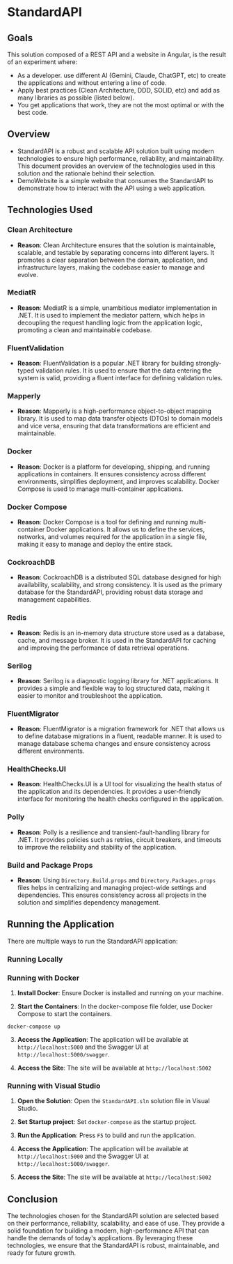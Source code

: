 # StandardAPI

## Goals
This solution composed of a REST API and a website in Angular, is the result of an experiment where:
- As a developer. use different AI (Gemini, Claude, ChatGPT, etc) to create the applications and without entering a line of code.
- Apply best practices (Clean Architecture, DDD, SOLID, etc) and add as many libraries as possible (listed below).
- You get applications that work, they are not the most optimal or with the best code.

## Overview
- StandardAPI is a robust and scalable API solution built using modern technologies to ensure high performance, reliability, and maintainability. This document provides an overview of the technologies used in this solution and the rationale behind their selection.
- DemoWebsite is a simple website that consumes the StandardAPI to demonstrate how to interact with the API using a web application.

## Technologies Used

### Clean Architecture
- **Reason**: Clean Architecture ensures that the solution is maintainable, scalable, and testable by separating concerns into different layers. It promotes a clear separation between the domain, application, and infrastructure layers, making the codebase easier to manage and evolve.

### MediatR
- **Reason**: MediatR is a simple, unambitious mediator implementation in .NET. It is used to implement the mediator pattern, which helps in decoupling the request handling logic from the application logic, promoting a clean and maintainable codebase.

### FluentValidation
- **Reason**: FluentValidation is a popular .NET library for building strongly-typed validation rules. It is used to ensure that the data entering the system is valid, providing a fluent interface for defining validation rules.

### Mapperly
- **Reason**: Mapperly is a high-performance object-to-object mapping library. It is used to map data transfer objects (DTOs) to domain models and vice versa, ensuring that data transformations are efficient and maintainable.

### Docker
- **Reason**: Docker is a platform for developing, shipping, and running applications in containers. It ensures consistency across different environments, simplifies deployment, and improves scalability. Docker Compose is used to manage multi-container applications.

### Docker Compose
- **Reason**: Docker Compose is a tool for defining and running multi-container Docker applications. It allows us to define the services, networks, and volumes required for the application in a single file, making it easy to manage and deploy the entire stack.

### CockroachDB
- **Reason**: CockroachDB is a distributed SQL database designed for high availability, scalability, and strong consistency. It is used as the primary database for the StandardAPI, providing robust data storage and management capabilities.

### Redis
- **Reason**: Redis is an in-memory data structure store used as a database, cache, and message broker. It is used in the StandardAPI for caching and improving the performance of data retrieval operations.

### Serilog
- **Reason**: Serilog is a diagnostic logging library for .NET applications. It provides a simple and flexible way to log structured data, making it easier to monitor and troubleshoot the application.

### FluentMigrator
- **Reason**: FluentMigrator is a migration framework for .NET that allows us to define database migrations in a fluent, readable manner. It is used to manage database schema changes and ensure consistency across different environments.

### HealthChecks.UI
- **Reason**: HealthChecks.UI is a UI tool for visualizing the health status of the application and its dependencies. It provides a user-friendly interface for monitoring the health checks configured in the application.

### Polly
- **Reason**: Polly is a resilience and transient-fault-handling library for .NET. It provides policies such as retries, circuit breakers, and timeouts to improve the reliability and stability of the application.

### Build and Package Props
- **Reason**: Using `Directory.Build.props` and `Directory.Packages.props` files helps in centralizing and managing project-wide settings and dependencies. This ensures consistency across all projects in the solution and simplifies dependency management.

## Running the Application

There are multiple ways to run the StandardAPI application:

### Running Locally

### Running with Docker

1. **Install Docker**: Ensure Docker is installed and running on your machine.

2. **Start the Containers**: In the docker-compose file folder, use Docker Compose to start the containers.

```
docker-compose up
```

3. **Access the Application**: The application will be available at `http://localhost:5000` and the Swagger UI at `http://localhost:5000/swagger`.

4. **Access the Site**: The site will be available at `http://localhost:5002`

### Running with Visual Studio

1. **Open the Solution**: Open the `StandardAPI.sln` solution file in Visual Studio.

2. **Set Startup project**: Set `docker-compose` as the startup project.

3. **Run the Application**: Press `F5` to build and run the application.

4. **Access the Application**: The application will be available at `http://localhost:5000` and the Swagger UI at `http://localhost:5000/swagger`.

5. **Access the Site**: The site will be available at `http://localhost:5002`

## Conclusion

The technologies chosen for the StandardAPI solution are selected based on their performance, reliability, scalability, and ease of use. They provide a solid foundation for building a modern, high-performance API that can handle the demands of today's applications. By leveraging these technologies, we ensure that the StandardAPI is robust, maintainable, and ready for future growth.

